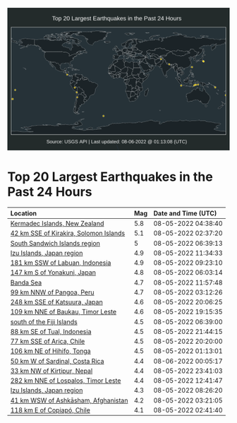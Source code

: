![Map](./map.png)

# Top 20 Largest Earthquakes in the Past 24 Hours

| Location | Mag | Date and Time (UTC) |
|:---|:---|:---|
| [Kermadec Islands, New Zealand](https://earthquake.usgs.gov/earthquakes/eventpage/us6000i89c) | 5.8 | 08-05-2022 04:38:40 |
| [42 km SSE of Kirakira, Solomon Islands](https://earthquake.usgs.gov/earthquakes/eventpage/us6000i88j) | 5.1 | 08-05-2022 02:37:20 |
| [South Sandwich Islands region](https://earthquake.usgs.gov/earthquakes/eventpage/us6000i8ab) | 5 | 08-05-2022 06:39:13 |
| [Izu Islands, Japan region](https://earthquake.usgs.gov/earthquakes/eventpage/us6000i8d6) | 4.9 | 08-05-2022 11:34:33 |
| [181 km SSW of Labuan, Indonesia](https://earthquake.usgs.gov/earthquakes/eventpage/us6000i8bg) | 4.9 | 08-05-2022 09:23:10 |
| [147 km S of Yonakuni, Japan](https://earthquake.usgs.gov/earthquakes/eventpage/us6000i8a1) | 4.8 | 08-05-2022 06:03:14 |
| [Banda Sea](https://earthquake.usgs.gov/earthquakes/eventpage/us6000i8d9) | 4.7 | 08-05-2022 11:57:48 |
| [99 km NNW of Pangoa, Peru](https://earthquake.usgs.gov/earthquakes/eventpage/us6000i88u) | 4.7 | 08-05-2022 03:12:26 |
| [248 km SSE of Katsuura, Japan](https://earthquake.usgs.gov/earthquakes/eventpage/us6000i8i7) | 4.6 | 08-05-2022 20:06:25 |
| [109 km NNE of Baukau, Timor Leste](https://earthquake.usgs.gov/earthquakes/eventpage/us6000i8hu) | 4.6 | 08-05-2022 19:15:35 |
| [south of the Fiji Islands](https://earthquake.usgs.gov/earthquakes/eventpage/us6000i8a9) | 4.5 | 08-05-2022 06:39:00 |
| [88 km SE of Tual, Indonesia](https://earthquake.usgs.gov/earthquakes/eventpage/us6000i8j1) | 4.5 | 08-05-2022 21:44:15 |
| [77 km SSE of Arica, Chile](https://earthquake.usgs.gov/earthquakes/eventpage/us6000i8i8) | 4.5 | 08-05-2022 20:20:00 |
| [106 km NE of Hihifo, Tonga](https://earthquake.usgs.gov/earthquakes/eventpage/us6000i889) | 4.5 | 08-05-2022 01:13:01 |
| [50 km W of Sardinal, Costa Rica](https://earthquake.usgs.gov/earthquakes/eventpage/us6000i8jw) | 4.4 | 08-06-2022 00:05:17 |
| [33 km NW of Kirtipur, Nepal](https://earthquake.usgs.gov/earthquakes/eventpage/us6000i8js) | 4.4 | 08-05-2022 23:41:03 |
| [282 km NNE of Lospalos, Timor Leste](https://earthquake.usgs.gov/earthquakes/eventpage/us6000i8db) | 4.4 | 08-05-2022 12:41:47 |
| [Izu Islands, Japan region](https://earthquake.usgs.gov/earthquakes/eventpage/us6000i8b7) | 4.3 | 08-05-2022 08:26:20 |
| [41 km WSW of Ashkāsham, Afghanistan](https://earthquake.usgs.gov/earthquakes/eventpage/us6000i891) | 4.2 | 08-05-2022 03:21:05 |
| [118 km E of Copiapó, Chile](https://earthquake.usgs.gov/earthquakes/eventpage/us6000i88i) | 4.1 | 08-05-2022 02:41:40 |
